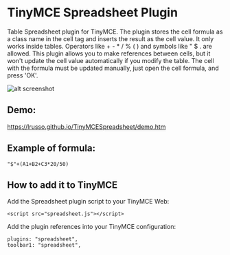 # TinyMCE Spreadsheet Plugin

Table Spreadsheet plugin for TinyMCE. The plugin stores the cell formula as a class name in the cell tag and inserts the result as the cell value. It only works inside tables. Operators like + - * / % ( ) and symbols like " $ . are allowed. This plugin allows you to make references between cells, but it won't update the cell value automatically if you modify the table. The cell with the formula must be updated manually, just open the cell formula, and press 'OK'.

![alt screenshot](https://raw.githubusercontent.com/lrusso/TinyMCETableCalculatorPlugin/master/tablecalculator.png)

## Demo:

https://lrusso.github.io/TinyMCESpreadsheet/demo.htm

## Example of formula:

```
"$"+(A1+B2+C3*20/50)
```

## How to add it to TinyMCE

Add the Spreadsheet plugin script to your TinyMCE Web:
```
<script src="spreadsheet.js"></script> 
```

Add the plugin references into your TinyMCE configuration:
```
plugins: "spreadsheet",
toolbar1: "spreadsheet",
```
